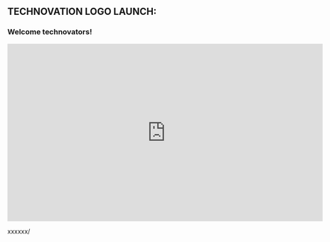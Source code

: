 ## TECHNOVATION LOGO LAUNCH:

### Welcome technovators!

<p allign="center">
<iframe width="709" height="399" src="https://www.youtube.com/embed/WUfUm6kKsJw" title="YouTube video player" frameborder="0" allow="accelerometer; autoplay; clipboard-write; encrypted-media; gyroscope; picture-in-picture" allowfullscreen></iframe>
  
  xxxxxx/
